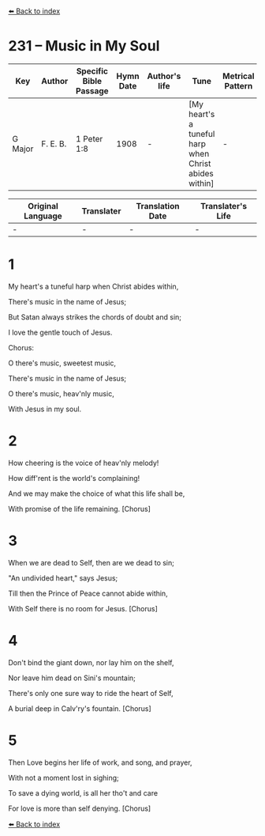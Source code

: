 [⬅️ Back to index](../README.md)

# 231 – Music in My Soul

Key | Author   | Specific Bible Passage     |Hymn Date |Author's life |Tune |Metrical Pattern   |Composer/Source
-- | --------- | ---------------------------|----------|--------------|-----|-------------------|-------------  
G Major |F. E. B. |1 Peter 1:8 |1908 |- |[My heart's a tuneful harp when Christ abides within] |- |F. E. Belden

Original Language | Translater | Translation Date   | Translater's Life  
----------------- | --------- | --------------------|-------------     
\- |- |- |-




# 1

My heart's a tuneful harp when Christ abides within,

There's music in the name of Jesus;

But Satan always strikes the chords of doubt and sin;

I love the gentle touch of Jesus.



Chorus:

O there's music, sweetest music,

There's music in the name of Jesus;

O there's music, heav'nly music,

With Jesus in my soul.



# 2

How cheering is the voice of heav'nly melody!

How diff'rent is the world's complaining!

And we may make the choice of what this life shall be,

With promise of the life remaining.  [Chorus]



# 3

When we are dead to Self, then are we dead to sin;

"An undivided heart," says Jesus;

Till then the Prince of Peace cannot abide within,

With Self there is no room for Jesus.  [Chorus]



# 4

Don't bind the giant down, nor lay him on the shelf,

Nor leave him dead on Sini's mountain;

There's only one sure way to ride the heart of Self,

A burial deep in Calv'ry's fountain.  [Chorus]



# 5

Then Love begins her life of work, and song, and prayer,

With not a moment lost in sighing;

To save a dying world, is all her tho't and care

For love is more than self denying.  [Chorus]





[⬅️ Back to index](../README.md)
